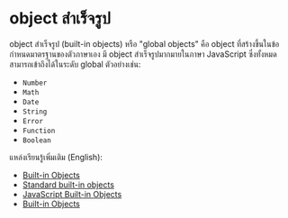 # object สำเร็จรูป

object สำเร็จรูป (built-in objects) หรือ "global objects" คือ object ที่สร้างขึ้นในข้อกำหนดมาตรฐานของตัวภาษาเอง มี object สำเร็จรูปมากมายในภาษา JavaScript ซึ่งทั้งหมดสามารถเข้าถึงได้ในระดับ global ตัวอย่างเช่น:

- `Number`
- `Math`
- `Date`
- `String`
- `Error`
- `Function`
- `Boolean`

แหล่งเรียนรู้เพิ่มเติม (English):

- [Built-in Objects](https://developer.mozilla.org/en-US/docs/Web/JavaScript/Reference/Global_Objects)
- [Standard built-in objects](https://developer.mozilla.org/en-US/docs/Web/JavaScript/Reference/Global_Objects)
- [JavaScript Built-in Objects](https://www.tutorialride.com/javascript/javascript-built-in-objects.htm)
- [Built-in Objects](https://www.scaler.com/topics/javascript-built-in-objects/)
